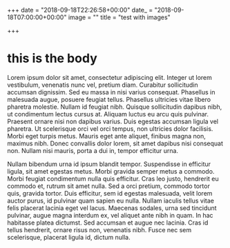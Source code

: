 +++
date = "2018-09-18T22:26:58+00:00"
date_ = "2018-09-18T07:00:00+00:00"
image = ""
title = "test with images"

+++
# this is the body

Lorem ipsum dolor sit amet, consectetur adipiscing elit. Integer ut lorem vestibulum, venenatis nunc vel, pretium diam. Curabitur sollicitudin accumsan dignissim. Sed eu massa in nisi varius consequat. Phasellus in malesuada augue, posuere feugiat tellus. Phasellus ultricies vitae libero pharetra molestie. Nullam id feugiat nibh. Quisque sollicitudin dapibus nibh, ut condimentum lectus cursus at. Aliquam luctus eu arcu quis pulvinar. Praesent ornare nisi non dapibus varius. Duis egestas accumsan ligula vel pharetra. Ut scelerisque orci vel orci tempus, non ultricies dolor facilisis. Morbi eget turpis metus. Mauris eget ante aliquet, finibus magna non, maximus nibh. Donec convallis dolor lorem, sit amet dapibus nisi consequat non. Nullam nisi mauris, porta a dui in, tempor efficitur urna.

Nullam bibendum urna id ipsum blandit tempor. Suspendisse in efficitur ligula, sit amet egestas metus. Morbi gravida semper metus a commodo. Morbi feugiat condimentum nulla quis efficitur. Cras leo justo, hendrerit eu commodo et, rutrum sit amet nulla. Sed a orci pretium, commodo tortor quis, gravida tortor. Duis efficitur, sem id egestas malesuada, velit lorem auctor purus, id pulvinar quam sapien eu nulla. Nullam iaculis tellus vitae felis placerat lacinia eget vel lacus. Maecenas sodales, urna sed tincidunt pulvinar, augue magna interdum ex, vel aliquet ante nibh in quam. In hac habitasse platea dictumst. Sed accumsan et augue nec lacinia. Cras id tellus hendrerit, ornare risus non, venenatis nibh. Fusce nec sem scelerisque, placerat ligula id, dictum nulla.